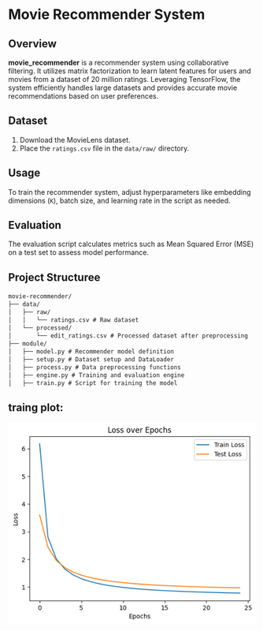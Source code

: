 # Movie Recommender System

## Overview
**movie_recommender** is a recommender system using collaborative filtering. It utilizes matrix factorization to learn latent features for users and movies from a dataset of 20 million ratings. Leveraging TensorFlow, the system efficiently handles large datasets and provides accurate movie recommendations based on user preferences.

## Dataset
1. Download the MovieLens dataset.
2. Place the `ratings.csv` file in the `data/raw/` directory.

## Usage
To train the recommender system, adjust hyperparameters like embedding dimensions (`K`), batch size, and learning rate in the script as needed.

## Evaluation
The evaluation script calculates metrics such as Mean Squared Error (MSE) on a test set to assess model performance.

## Project Structuree

```
movie-recommender/
├── data/
│   ├── raw/
│   │   └── ratings.csv # Raw dataset
│   └── processed/
│       └── edit_ratings.csv # Processed dataset after preprocessing
├── module/
│   ├── model.py # Recommender model definition
│   ├── setup.py # Dataset setup and DataLoader
│   ├── process.py # Data preprocessing functions
│   ├── engine.py # Training and evaluation engine
│   ├── train.py # Script for training the model
```

## traing plot:

![Plot](movie-recommender/img/plot.png)




